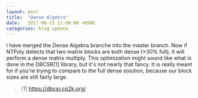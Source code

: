 ```yaml
---
layout: post
title:  "Dense Algebra"
date:   2017-08-23 11:00:00 +0900
categories: blog update
---
```


I have merged the Dense Algebra branche into the master
branch. Now if NTPoly
detects that two matrix blocks are both dense (>30% full), it will perform
a dense matrix multiply. This optimization might sound like what is done
in the DBCSR[1] library, but it's not nearly that fancy. It is really meant for
if you're trying to compare to the full dense solution, because our block sizes
are still fairly large.

> [1] https://dbcsr.cp2k.org/
